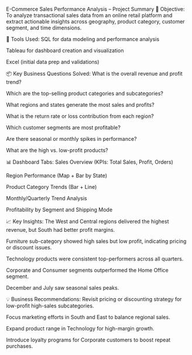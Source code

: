E-Commerce Sales Performance Analysis – Project Summary
📌 Objective:
To analyze transactional sales data from an online retail platform and extract actionable insights across geography, product category, customer segment, and time dimensions.

🔧 Tools Used:
SQL for data modeling and performance analysis

Tableau for dashboard creation and visualization

Excel (initial data prep and validations)

📦 Key Business Questions Solved:
What is the overall revenue and profit trend?

Which are the top-selling product categories and subcategories?

What regions and states generate the most sales and profits?

What is the return rate or loss contribution from each region?

Which customer segments are most profitable?

Are there seasonal or monthly spikes in performance?

What are the high vs. low-profit products?

📊 Dashboard Tabs:
Sales Overview (KPIs: Total Sales, Profit, Orders)

Region Performance (Map + Bar by State)

Product Category Trends (Bar + Line)

Monthly/Quarterly Trend Analysis

Profitability by Segment and Shipping Mode

📈 Key Insights:
The West and Central regions delivered the highest revenue, but South had better profit margins.

Furniture sub-category showed high sales but low profit, indicating pricing or discount issues.

Technology products were consistent top-performers across all quarters.

Corporate and Consumer segments outperformed the Home Office segment.

December and July saw seasonal sales peaks.

💡 Business Recommendations:
Revisit pricing or discounting strategy for low-profit high-sales subcategories.

Focus marketing efforts in South and East to balance regional sales.

Expand product range in Technology for high-margin growth.

Introduce loyalty programs for Corporate customers to boost repeat purchases.
